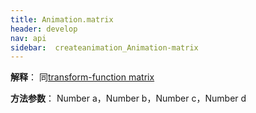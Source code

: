 ```yaml
---
title: Animation.matrix
header: develop
nav: api
sidebar:  createanimation_Animation-matrix
---
```

 
 
 
 
**解释**： 同[transform-function matrix](https://developer.mozilla.org/en-US/docs/Web/CSS/transform-function/matrix)

**方法参数**： Number a，Number b，Number c，Number d 

 

 
